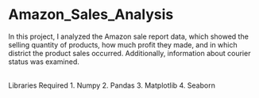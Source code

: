 # Amazon_Sales_Analysis
In this project, I analyzed the Amazon sale report data, which showed the selling quantity of products, how much profit they made, and in which district the product sales occurred. Additionally, information about courier status was examined.

<br>
Libraries Required
1. Numpy
2. Pandas
3. Matplotlib
4. Seaborn
